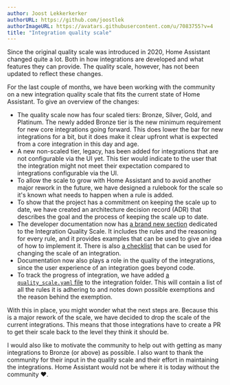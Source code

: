 ```yaml
---
author: Joost Lekkerkerker
authorURL: https://github.com/joostlek
authorImageURL: https://avatars.githubusercontent.com/u/7083755?v=4
title: "Integration quality scale"
---
```


Since the original quality scale was introduced in 2020, Home Assistant changed quite a lot.
Both in how integrations are developed and what features they can provide.
The quality scale, however, has not been updated to reflect these changes.

For the last couple of months, we have been working with the community on a new integration quality scale that fits the current state of Home Assistant.
To give an overview of the changes:

- The quality scale now has four scaled tiers: Bronze, Silver, Gold, and Platinum. The newly added Bronze tier is the new minimum requirement for new core integrations going forward. This does lower the bar for new integrations for a bit, but it does make it clear upfront what is expected from a core integration in this day and age.
- A new non-scaled tier, legacy, has been added for integrations that are not configurable via the UI yet. This tier would indicate to the user that the integration might not meet their expectation compared to integrations configurable via the UI.
- To allow the scale to grow with Home Assistant and to avoid another major rework in the future, we have designed a rulebook for the scale so it's known what needs to happen when a rule is added.
- To show that the project has a commitment on keeping the scale up to date, we have created an architecture decision record (ADR) that describes the goal and the process of keeping the scale up to date.
- The developer documentation now has [a brand new section](/docs/core/integration-quality-scale/) dedicated to the Integration Quality Scale. It includes the rules and the reasoning for every rule, and it provides examples that can be used to give an idea of how to implement it. There is also [a checklist](/docs/core/integration-quality-scale/checklist) that can be used for changing the scale of an integration.
- Documentation now also plays a role in the quality of the integrations, since the user experience of an integration goes beyond code.
- To track the progress of integration, we have added [a `quality_scale.yaml` file](https://github.com/home-assistant/core/blob/dev/homeassistant/components/airgradient/quality_scale.yaml) to the integration folder. This will contain a list of all the rules it is adhering to and notes down possible exemptions and the reason behind the exemption.

With this in place, you might wonder what the next steps are.
Because this is a major rework of the scale, we have decided to drop the scale of the current integrations.
This means that those integrations have to create a PR to get their scale back to the level they think it should be.

I would also like to motivate the community to help out with getting as many integrations to Bronze (or above) as possible.
I also want to thank the community for their input in the quality scale and their effort in maintaining the integrations.
Home Assistant would not be where it is today without the community ❤️.